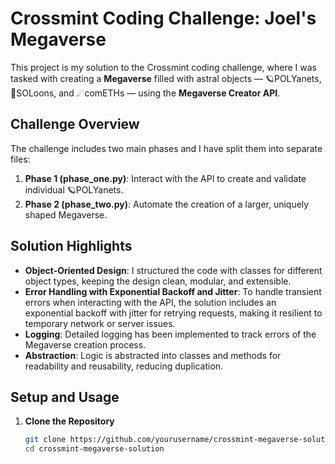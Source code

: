 # Crossmint Coding Challenge: Joel's Megaverse

This project is my solution to the Crossmint coding challenge, where I was tasked with creating a **Megaverse** filled with astral objects — 🪐POLYanets, 🌙SOLoons, and ☄comETHs — using the **Megaverse Creator API**.

## Challenge Overview

The challenge includes two main phases and I have split them into separate files:

1. **Phase 1 (phase_one.py)**: Interact with the API to create and validate individual 🪐POLYanets.
2. **Phase 2 (phase_two.py)**: Automate the creation of a larger, uniquely shaped Megaverse.

## Solution Highlights

- **Object-Oriented Design**: I structured the code with classes for different object types, keeping the design clean, modular, and extensible.
- **Error Handling with Exponential Backoff and Jitter**: To handle transient errors when interacting with the API, the solution includes an exponential backoff with jitter for retrying requests, making it resilient to temporary network or server issues.
- **Logging**: Detailed logging has been implemented to track errors of the Megaverse creation process.
- **Abstraction**: Logic is abstracted into classes and methods for readability and reusability, reducing duplication.

## Setup and Usage

1. **Clone the Repository**
   ```bash
   git clone https://github.com/yourusername/crossmint-megaverse-solution.git
   cd crossmint-megaverse-solution